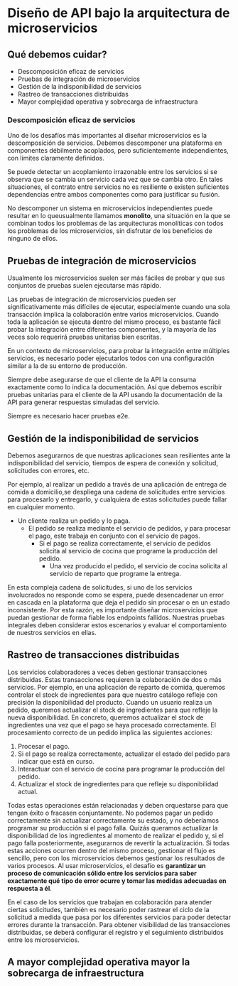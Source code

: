 # Diseño de API bajo la arquitectura de microservicios

## Qué debemos cuidar?

- Descomposición eficaz de servicios
- Pruebas de integración de microservicios
- Gestión de la indisponibilidad de servicios
- Rastreo de transacciones distribuidas
- Mayor complejidad operativa y sobrecarga de infraestructura

### Descomposición eficaz de servicios

Uno de los desafíos más importantes al diseñar microservicios es la descomposición de servicios. Debemos descomponer una plataforma en componentes débilmente acoplados, pero suficientemente independientes, con límites claramente definidos. 

Se puede detectar un acoplamiento irrazonable entre los servicios si se observa que se cambia un servicio cada vez que se cambia otro. En tales situaciones, el contrato entre servicios no es resiliente o existen suficientes dependencias entre ambos componentes como para justificar su fusión. 

No descomponer un sistema en microservicios independientes puede resultar en lo queusualmente llamamos **monolito**, una situación en la que se combinan todos los problemas de las arquitecturas monolíticas con todos los problemas de los microservicios, sin disfrutar de los beneficios de ninguno de ellos.



## Pruebas de integración de microservicios


Usualmente los microservicios suelen ser más fáciles de probar y que sus conjuntos de pruebas suelen ejecutarse más rápido. 

Las pruebas de integración de microservicios pueden ser significativamente más difíciles de ejecutar, especialmente cuando una sola transacción implica la colaboración entre varios microservicios. Cuando toda la aplicación se ejecuta dentro del mismo proceso, es bastante fácil probar la integración entre diferentes componentes, y la mayoría de las veces solo requerirá pruebas unitarias bien escritas. 

En un contexto de microservicios, para probar la integración entre múltiples servicios, es necesario poder ejecutarlos todos con una configuración similar a la de su entorno de producción.

Siempre debe asegurarse de que el cliente de la API la consuma exactamente como lo indica la documentación. Así que debemos escribir pruebas unitarias para el cliente de la API usando la documentación de la API para generar respuestas simuladas del servicio. 

Siempre es necesario hacer pruebas e2e.

## Gestión de la indisponibilidad de servicios

Debemos asegurarnos de que nuestras aplicaciones sean resilientes ante la indisponibilidad del servicio, tiempos de espera de conexión y solicitud, solicitudes con errores, etc.

Por ejemplo, al realizar un pedido a través de una aplicación de entrega de comida a domicilio,se despliega una cadena de solicitudes entre servicios para procesarlo y entregarlo, y cualquiera de estas solicitudes puede fallar en cualquier momento. 

- Un cliente realiza un pedido y lo paga. 
    - El pedido se realiza mediante el servicio de pedidos, y para procesar el pago, este trabaja en conjunto con el servicio de pagos.
        - Si el pago se realiza correctamente, el servicio de pedidos solicita al servicio de cocina que programe la producción del pedido.
            - Una vez producido el pedido, el servicio de cocina solicita al servicio de reparto que programe la entrega.

En esta compleja cadena de solicitudes, si uno de los servicios involucrados no responde como se espera, puede desencadenar un error en cascada en la plataforma que deja el pedido sin procesar o en un estado inconsistente. Por esta razón, es importante diseñar microservicios que puedan gestionar de forma fiable los endpoints fallidos. Nuestras pruebas integrales deben considerar estos escenarios y evaluar el comportamiento de nuestros servicios en ellas.

## Rastreo de transacciones distribuidas

Los servicios colaboradores a veces deben gestionar transacciones distribuidas. Estas transacciones requieren la colaboración de dos o más servicios. Por ejemplo, en una aplicación de reparto de comida, queremos controlar el stock de ingredientes para que nuestro catálogo refleje con precisión la disponibilidad del producto. Cuando un usuario realiza un pedido, queremos actualizar el stock de ingredientes para que refleje la nueva disponibilidad. En concreto, queremos actualizar el stock de ingredientes una vez que el pago se haya procesado correctamente. El procesamiento correcto de un pedido implica las siguientes acciones:

1. Procesar el pago.
2. Si el pago se realiza correctamente, actualizar el estado del pedido para indicar que está en curso.
3. Interactuar con el servicio de cocina para programar la producción del pedido.
4. Actualizar el stock de ingredientes para que refleje su disponibilidad actual.

Todas estas operaciones están relacionadas y deben orquestarse para que tengan éxito o fracasen conjuntamente. No podemos pagar un pedido correctamente sin actualizar correctamente su estado, y no deberíamos programar su producción si el pago falla. Quizás queramos actualizar la disponibilidad de los ingredientes al momento de realizar el pedido y, si el pago falla posteriormente, asegurarnos de revertir la actualización. Si todas estas acciones ocurren dentro del mismo proceso, gestionar el flujo es sencillo, pero con los microservicios debemos gestionar los resultados de varios procesos. Al usar microservicios, el desafío es **garantizar un proceso de comunicación sólido entre los servicios para saber exactamente qué tipo de error ocurre y tomar las medidas adecuadas en respuesta a él**. 

En el caso de los servicios que trabajan en colaboración para atender ciertas solicitudes, también es necesario poder rastrear el ciclo de la solicitud a medida que pasa por los diferentes servicios para poder detectar errores durante la transacción. Para obtener visibilidad de las transacciones distribuidas, se deberá configurar el registro y el seguimiento distribuidos entre los microservicios.


## A mayor complejidad operativa mayor la sobrecarga de infraestructura


